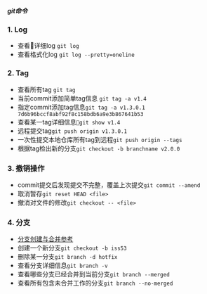 ##### git命令
### 1. Log
* 查看详细log `git log`
* 查看格式化log `git log --pretty=oneline`
### 2. Tag
* 查看所有tag `git tag`
* 当前commit添加简单tag信息 `git tag -a v1.4`
* 指定commit添加tag信息`git tag -a v1.3.0.1 7d6b96bccf8abf92f8c158bdb6a9e3b867641b53`
* 查看某一tag详细信息`git show v1.4`
* 远程提交tag`git push origin v1.3.0.1`
* 一次性提交本地仓库所有tag到远程`git push origin --tags`
* 根据tag检出新的分支`git checkout -b branchname v2.0.0`
### 3. 撤销操作
* commit提交后发现提交不完整，覆盖上次提交`git commit --amend`
* 取消暂存`git reset HEAD <file>`
* 撤消对文件的修改`git checkout -- <file>`
### 4. 分支
* [分支创建与合并参考](https://git-scm.com/book/zh/v2/Git-分支-分支的新建与合并)
* 创建一个新分支`git checkout -b iss53`
* 删除某一分支`git branch -d hotfix`
* 查看分支详细信息`git branch -v`
* 查看哪些分支已经合并到当前分支`git branch --merged`
* 查看所有包含未合并工作的分支`git branch --no-merged`